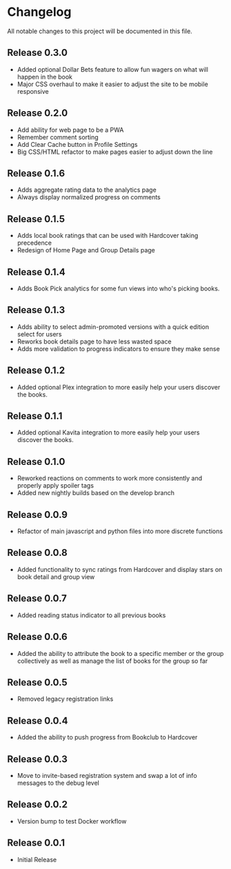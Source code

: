 # Changelog

All notable changes to this project will be documented in this file.

## Release 0.3.0
- Added optional Dollar Bets feature to allow fun wagers on what will happen in the book
- Major CSS overhaul to make it easier to adjust the site to be mobile responsive

## Release 0.2.0
- Add ability for web page to be a PWA
- Remember comment sorting
- Add Clear Cache button in Profile Settings
- Big CSS/HTML refactor to make pages easier to adjust down the line

## Release 0.1.6
- Adds aggregate rating data to the analytics page
- Always display normalized progress on comments

## Release 0.1.5
- Adds local book ratings that can be used with Hardcover taking precedence
- Redesign of Home Page and Group Details page

## Release 0.1.4
- Adds Book Pick analytics for some fun views into who's picking books.

## Release 0.1.3
- Adds ability to select admin-promoted versions with a quick edition select for users
- Reworks book details page to have less wasted space
- Adds more validation to progress indicators to ensure they make sense

## Release 0.1.2
- Added optional Plex integration to more easily help your users discover the books.

## Release 0.1.1
- Added optional Kavita integration to more easily help your users discover the books.

## Release 0.1.0
- Reworked reactions on comments to work more consistently and properly apply spoiler tags
- Added new nightly builds based on the develop branch

## Release 0.0.9
- Refactor of main javascript and python files into more discrete functions

## Release 0.0.8
- Added functionality to sync ratings from Hardcover and display stars on book detail and group view

## Release 0.0.7
- Added reading status indicator to all previous books

## Release 0.0.6
- Added the ability to attribute the book to a specific member or the group collectively as well as manage the list of books for the group so far

## Release 0.0.5
- Removed legacy registration links

## Release 0.0.4

- Added the ability to push progress from Bookclub to Hardcover

## Release 0.0.3

- Move to invite-based registration system and swap a lot of info messages to the debug level

## Release 0.0.2

- Version bump to test Docker workflow

## Release 0.0.1

- Initial Release
